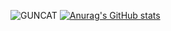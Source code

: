 ![GUNCAT](https://github.com/guncat-02/guncat-02/assets/169626974/963b6184-a1ee-441c-b1c0-18e3f25e6d7b)
[![Anurag's GitHub stats](https://github-readme-stats.vercel.app/api?username=guncat-02)](https://github.com/anuraghazra/github-readme-stats&count_private=true&show_icons=true&theme=neon)
